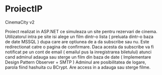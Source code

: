 # ProiectIP

CinemaCity v2

Proiect realizat in ASP.NET ce simuleaza un site pentru rezervari de cinema. Utilizatorul intra pe site isi alege un film dintr-o lista ( preluata dintr-o baza de date MSSQL ) dupa care are optiunea 
de a da subscribe sau nu. Este redirectionat catre o pagina de confirmare.
Daca acesta da subscribe va fi notificat pe un cont de email ( emailul pus la inregistrarea biletului) atunci cand adminul adauga sau sterge un film din baza de date ( Implementare Design Pattern Observer + SMTP )
Adminul are posibilitatea de logare, parola fiind hashuita cu BCrypt. Are access in a adauga sau sterge filme.
